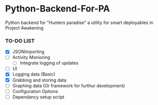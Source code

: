 # Python-Backend-For-PA
 Python backend for "Hunters paradise" a utility for smart deployables in Project Awakening


### TO-DO LIST

- [x] JSONImporting
- [ ] Activity Monioring 
	- [ ] Integrate logging of updates
- [ ] UI
- [x] Logging data (Basic)
- [x] Grabbing and storing data
- [ ] Graphing data (Or framework for furthur development)
- [ ] Configuration Options
- [ ] Dependancy setup script